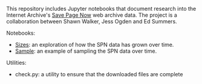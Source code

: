 This repository includes Jupyter notebooks that document research into the
Internet Archive's [Save Page Now] web archive data. The project is a
collaboration between Shawn Walker, Jess Ogden and Ed Summers.

Notebooks:

- [Sizes]: an exploration of how the SPN data has grown over time.
- [Sample]: an example of sampling the SPN data over time.

Utilities:

- check.py: a utility to ensure that the downloaded files are complete

[Sizes]: https://github.com/edsu/spn/blob/master/notebooks/Sizes.ipynb
[Sample]: https://github.com/edsu/spn/blob/master/notebooks/Sample.ipynb
[Save Page Now]: https://wayback.archive.org
